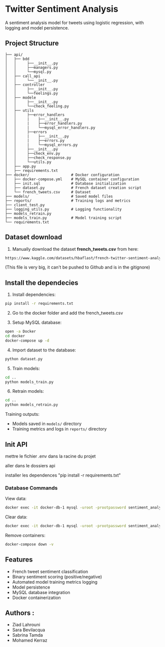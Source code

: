 # Twitter Sentiment Analysis

A sentiment analysis model for tweets using logistic regression, with logging and model persistence.

## Project Structure

```
├── api/                 
│   ├── bdd    
│   │     ├──__init__.py    
│   │     ├──managers.py 
│   │     └──mysql.py    
│   ├── call_api         
│   │     └──__init__.py 
│   ├── controller       
│   │     ├──__init__.py 
│   │     └──feelings.py
│   ├── modele           
│   │     ├──__init__.py 
│   │     └──check_feeling.py  
│   ├── utils
│   │     ├──error_handlers    
│   │     |    ├──__init__.py
│   │     |    ├──error_handlers.py
│   │     |    └──mysql_error_handlers.py
│   │     ├──errors 
│   │     |    ├──__init__.py
│   │     |    ├──errors.py
│   │     |    └──mysql_errors.py
│   │     ├──__init__.py 
│   │     ├──check_env.py  
│   │     ├──check_response.py  
│   │     └──utils.py
│   ├── app.py
│   ├── requirements.txt
├── docker/                   # Docker configuration
│   ├── docker-compose.yml    # MySQL container configuration
│   ├── init.sql              # Database initialization
│   ├── dataset.py            # French dataset creation script
│   └── french_tweets.csv     # Dataset
├── models/                   # Saved model files        
├── reports/                  # Training logs and metrics
├── client_test.py
├── logging_utils.py          # Logging functionality
├── models_retrain.py
├── models_train.py           # Model training script
└── requirements.txt
```

## Dataset download
1. Manually download the dataset  **french_tweets.csv** from here:
```bash
https://www.kaggle.com/datasets/hbaflast/french-twitter-sentiment-analysis?phase=FinishSSORegistration&returnUrl=%2Fdatasets%2Fhbaflast%2Ffrench-twitter-sentiment-analysis%2Fversions%2F1%3Fresource%3Ddownload&SSORegistrationToken=CfDJ8L6iRjDIPSpBmzHrPOUWaz0Qc7EZQxDlIH3ojNAiyTq-x7B_UEjscesGAcqbYanO-tmnKCJUJCHf38UJ3GMoCTvW6kGox7C5XvEpvyTM5caRcDLUgMrjGt7mUSDqC_3JvcEYCY8Kh33RzGli-GJaTCiszXlEP-Ur_tYPKdshLsdbe1wt7sScN-zXYThlmYHtJw9qkl7Z5nlpb51g5ZMe-XSdtik18kLfMdE0gzN8r9CdARA-UKj3kYCfQ9ooRUJwKeR_bvq2ttf97KC2h6kKxjkDUp13rlhtRDuTeHwiqJjqO5LKMbWzTu7NCrHttV1EzakNl8uEUysXddDBq-RtSBM&DisplayName=Sara+Bevilacqua&select=french_tweets.csv
```
(This file is very big, it can't be pushed to Github and is in the gitignore)

## Install the dependecies

1. Install dependencies:

```bash
pip install -r requirements.txt
```

2. Go to the docker folder and add the french_tweets.csv

3. Setup MySQL database:

```bash
open -a Docker
cd docker
docker-compose up -d
```

4. Import dataset to the database:

```bash
python dataset.py
```

5. Train models:

```bash
cd ..
python models_train.py
```

6. Retrain models:

```bash
cd ..
python models_retrain.py
```

Training outputs:

- Models saved in `models/` directory
- Training metrics and logs in `reports/` directory

## Init API

mettre le fichier .env dans la racine du projet

aller dans le dossiers api

installer les dependences "pip install -r requirements.txt"


### Database Commands

View data:

```bash
docker exec -it docker-db-1 mysql -uroot -prootpassword sentiment_analysis -e "SELECT * FROM tweets;"
```

Clear data:

```bash
docker exec -it docker-db-1 mysql -uroot -prootpassword sentiment_analysis -e "DELETE FROM tweets;"
```

Remove containers:

```bash
docker-compose down -v
```

## Features

- French tweet sentiment classification
- Binary sentiment scoring (positive/negative)
- Automated model training metrics logging
- Model persistence
- MySQL database integration
- Docker containerization

## Authors :
- Ziad Lahrouni
- Sara Bevilacqua
- Sabrina Tamda
- Mohamed Kerraz
